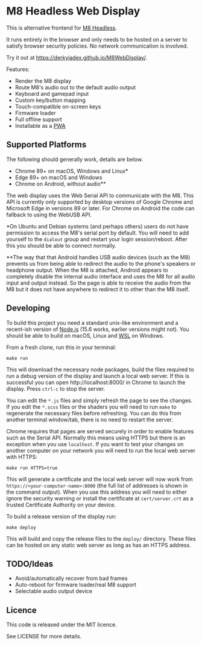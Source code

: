 # M8 Headless Web Display

This is alternative frontend for [M8 Headless](https://github.com/DirtyWave/M8HeadlessFirmware).

It runs entirely in the browser and only needs to be hosted on a server to satisfy browser security policies. No network communication is involved.

Try it out at https://derkyjadex.github.io/M8WebDisplay/.

Features:

- Render the M8 display
- Route M8's audio out to the default audio output
- Keyboard and gamepad input
- Custom key/button mapping
- Touch-compatible on-screen keys
- Firmware loader
- Full offline support
- Installable as a [PWA](https://en.wikipedia.org/wiki/Progressive_web_application)

## Supported Platforms

The following should generally work, details are below.

- Chrome 89+ on macOS, Windows and Linux\*
- Edge 89+ on macOS and Windows
- Chrome on Android, without audio\*\*

The web display uses the Web Serial API to communicate with the M8. This API is currently only supported by desktop versions of Google Chrome and Microsoft Edge in versions 89 or later. For Chrome on Android the code can fallback to using the WebUSB API.

\*On Ubuntu and Debian systems (and perhaps others) users do not have permission to access the M8's serial port by default. You will need to add yourself to the `dialout` group and restart your login session/reboot. After this you should be able to connect normally.

\*\*The way that that Android handles USB audio devices (such as the M8) prevents us from being able to redirect the audio to the phone's speakers or headphone output. When the M8 is attached, Android appears to completely disable the internal audio interface and uses the M8 for all audio input and output instead. So the page is able to receive the audio from the M8 but it does not have anywhere to redirect it to other than the M8 itself.

## Developing

To build this project you need a standard unix-like environment and a recent-ish version of [Node.js](https://nodejs.org/) (15.6 works, earlier versions might not). You should be able to build on macOS, Linux and [WSL](https://docs.microsoft.com/en-us/windows/wsl/) on Windows.

From a fresh clone, run this in your terminal:

```
make run
```

This will download the necessary node packages, build the files required to run a debug version of the display and launch a local web server. If this is successful you can open http://localhost:8000/ in Chrome to launch the display. Press `ctrl-c` to stop the server.

You can edit the `*.js` files and simply refresh the page to see the changes. If you edit the `*.scss` files or the shaders you will need to run `make` to regenerate the necessary files before refreshing. You can do this from another terminal window/tab, there is no need to restart the server.

Chrome requires that pages are served securely in order to enable features such as the Serial API. Normally this means using HTTPS but there is an exception when you use `localhost`. If you want to test your changes on another computer on your network you will need to run the local web server with HTTPS:

```
make run HTTPS=true
```

This will generate a certificate and the local web server will now work from `https://<your-computer-name>:8000` (the full list of addresses is shown in the command output). When you use this address you will need to either ignore the security warning or install the certificate at `cert/server.crt` as a trusted Certificate Authority on your device.

To build a release version of the display run:

```
make deploy
```

This will build and copy the release files to the `deploy/` directory. These files can be hosted on any static web server as long as has an HTTPS address.

## TODO/Ideas

- Avoid/automatically recover from bad frames
- Auto-reboot for firmware loader/real M8 support
- Selectable audio output device

## Licence

This code is released under the MIT licence.

See LICENSE for more details.
